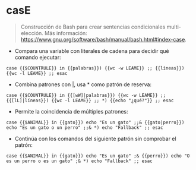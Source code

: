 # casE

> Construcción de Bash para crear sentencias condicionales multi-elección.
> Más información: <https://www.gnu.org/software/bash/manual/bash.html#index-case>.

- Compara una variable con literales de cadena para decidir qué comando ejecutar:

`case {{$COUNTRULE}} in {{palabras}}) {{wc -w LEAME}} ;; {{líneas}}) {{wc -l LEAME}} ;; esac`

- Combina patrones con |, usa * como patrón de reserva:

`case {{$COUNTRULE}} in {{[wW]|palabras}}) {{wc -w LEAME}} ;; {{[lL]|líneas}}) {{wc -l LEAME}} ;; *) {{echo "¿qué?"}} ;; esac`

- Permite la coincidencia de múltiples patrones:

`case {{$ANIMAL}} in {{gato}}) echo "Es un gato" ;;& {{gato|perro}}) echo "Es un gato o un perro" ;;& *) echo "Fallback" ;; esac`

- Continúa con los comandos del siguiente patrón sin comprobar el patrón:

`case {{$ANIMAL}} in {{gato}}) echo "Es un gato" ;& {{perro}}) echo "O es un perro o es un gato" ;& *) echo "Fallback" ;; esac`

